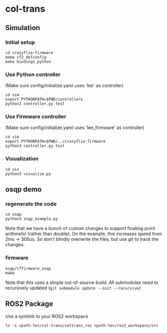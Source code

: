 # col-trans

## Simulation

### Initial setup

```
cd crazyflie-firmware
make cf2_defconfig
make bindings_python
```

### Use Python controller

(Make sure config/initialize.yaml uses 'lee' as controller)

```
cd sim
export PYTHONPATH=$PWD/controllers
python3 controller.py test
```

### Use Firmware controller

(Make sure config/initialize.yaml uses 'lee_firmware' as controller)

```
cd sim
export PYTHONPATH=$PWD/../crazyflie-firmware
python3 controller.py test
```

### Visualization

```
cd vis
python3 visualize.py
```

## osqp demo

### regenerate the code

```
cd osqp
python3 osqp_example.py
```

Note that we have a bunch of custom changes to support floating point arithmetic (rather than double).
On the example, this increases speed from 2ms -> 300us. So don't blindly overwrite the files, but use git
to track the changes.

### firmware

```
osqp/cffirmware_osqp
make
```

Note that this uses a simple out-of-source-build. All submodules need to recursively updated (`git submodule update --init --recursive`).

## ROS2 Package

Use a symlink to your ROS2 workspace

```
ln -s <path-to>/col-trans/coltrans_ros <path-to>/ros2_workspace/src
```
